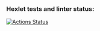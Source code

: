 ### Hexlet tests and linter status:
[![Actions Status](https://github.com/KEKACIK/python-project-49/workflows/hexlet-check/badge.svg)](https://github.com/KEKACIK/python-project-49/actions)
